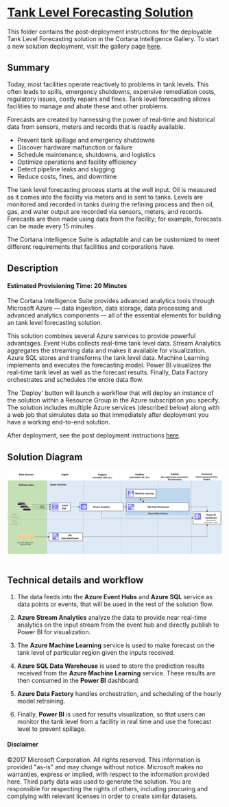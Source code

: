 # [Tank Level Forecasting Solution](https://go.microsoft.com/fwlink/?linkid=831187)

This folder contains the post-deployment instructions for the deployable Tank Level Forecasting solution in the Cortana Intelligence Gallery. To start a new solution deployment, visit the gallery page [here](https://go.microsoft.com/fwlink/?linkid=831187).

## <a name="Summary"></a>Summary
<Guide type="Summary">
Today, most facilities operate reactively to problems in tank levels. This often leads to spills, emergency shutdowns, expensive remediation costs, regulatory issues, costly repairs and fines. Tank level forecasting allows facilities to manage and abate these and other problems.

Forecasts are created by harnessing the power of real-time and historical data from sensors, meters and records that is readily available.

- Prevent tank spillage and emergency shutdowns
- Discover hardware malfunction or failure
- Schedule maintenance, shutdowns, and logistics
- Optimize operations and facility efficiency
- Detect pipeline leaks and slugging
- Reduce costs, fines, and downtime

The tank level forecasting process starts at the well input. Oil is measured as it comes into the facility via meters and is sent to tanks. Levels are monitored and recorded in tanks during the refining process and then oil, gas, and water output are recorded via sensors, meters, and records. Forecasts are then made using data from the facility; for example, forecasts can be made every 15 minutes.

The Cortana Intelligence Suite is adaptable and can be customized to meet different requirements that facilities and corporations have.
</Guide>

## <a name="Description"></a>Description

#### Estimated Provisioning Time: <Guide type="EstimatedTime">20 Minutes</Guide>

<Guide type="Description">

The Cortana Intelligence Suite provides advanced analytics tools through Microsoft Azure — data ingestion, data storage, data processing and advanced analytics components — all of the essential elements for building an tank level forecasting solution.

This solution combines several Azure services to provide powerful advantages. Event Hubs collects real-time tank level data. Stream Analytics aggregates the streaming data and makes it available for visualization. Azure SQL stores and transforms the tank level data. Machine Learning implements and executes the forecasting model. Power BI visualizes the real-time tank level as well as the forecast results. Finally, Data Factory orchestrates and schedules the entire data flow.

The 'Deploy' button will launch a workflow that will deploy an instance of the solution within a Resource Group in the Azure subscription you specify. The solution includes multiple Azure services (described below) along with a web job that simulates data so that immediately after deployment you have a working end-to-end solution.

After deployment, see the post deployment instructions [here](Post%20Deployment%20Instructions.md).
</Guide>

## Solution Diagram

![Solution Diagram](Figures/Tank%20Architecture.PNG)

## Technical details and workflow
1.	The data feeds into the **Azure Event Hubs** and **Azure SQL** service as data points or events, that will be used in the rest of the solution flow.

3.	**Azure Stream Analytics** analyze the data to provide near real-time analytics on the input stream from the event hub and directly publish to Power BI for visualization.

4.	The **Azure Machine Learning** service is used to make forecast on the tank level of particular region given the inputs received.

5.	**Azure SQL Data Warehouse** is used to store the prediction results received from the **Azure Machine Learning** service. These results are then consumed in the **Power BI** dashboard.

6. **Azure Data Factory** handles orchestration, and scheduling of the hourly model retraining.

7.	Finally, **Power BI** is used for results visualization, so that users can monitor the tank level from a facility in real time and use the forecast level to prevent spillage.
</Guide>

#### Disclaimer

©2017 Microsoft Corporation. All rights reserved.  This information is provided "as-is" and may change without notice. Microsoft makes no warranties, express or implied, with respect to the information provided here.  Third party data was used to generate the solution.  You are responsible for respecting the rights of others, including procuring and complying with relevant licenses in order to create similar datasets.
